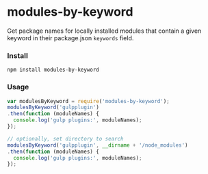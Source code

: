 # modules-by-keyword

Get package names for locally installed modules that contain a given keyword in
their package.json `keywords` field.

### Install

    npm install modules-by-keyword

### Usage

```js
var modulesByKeyword = require('modules-by-keyword');
modulesByKeyword('gulpplugin')
.then(function (moduleNames) {
  console.log('gulp plugins:', moduleNames);
});

// optionally, set directory to search
modulesByKeyword('gulpplugin', __dirname + '/node_modules')
.then(function (moduleNames) {
  console.log('gulp plugins:', moduleNames);
});
```
